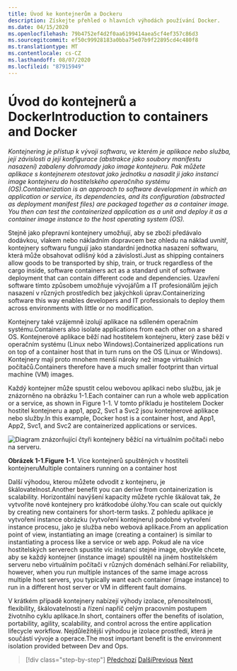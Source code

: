 ```yaml
---
title: Úvod ke kontejnerům a Dockeru
description: Získejte přehled o hlavních výhodách používání Docker.
ms.date: 04/15/2020
ms.openlocfilehash: 79b4752ef4d2f0aa6199414aea5cf4ef357c86d3
ms.sourcegitcommit: ef50c99928183a0bba75e07b9f22895cd4c480f8
ms.translationtype: MT
ms.contentlocale: cs-CZ
ms.lasthandoff: 08/07/2020
ms.locfileid: "87915949"
---
```

# <a name="introduction-to-containers-and-docker"></a><span data-ttu-id="213d8-103">Úvod do kontejnerů a Docker</span><span class="sxs-lookup"><span data-stu-id="213d8-103">Introduction to containers and Docker</span></span>

<span data-ttu-id="213d8-104">*Kontejnering je přístup k vývoji softwaru, ve kterém je aplikace nebo služba, její závislosti a její konfigurace (abstrakce jako soubory manifestu nasazení) zabaleny dohromady jako image kontejneru. Pak můžete aplikace s kontejnerem otestovat jako jednotku a nasadit ji jako instanci image kontejneru do hostitelského operačního systému (OS).*</span><span class="sxs-lookup"><span data-stu-id="213d8-104">*Containerization is an approach to software development in which an application or service, its dependencies, and its configuration (abstracted as deployment manifest files) are packaged together as a container image. You then can test the containerized application as a unit and deploy it as a container image instance to the host operating system (OS).*</span></span>

<span data-ttu-id="213d8-105">Stejně jako přepravní kontejnery umožňují, aby se zboží předávalo dodávkou, vlakem nebo nákladním dopravcem bez ohledu na náklad uvnitř, kontejnery softwaru fungují jako standardní jednotka nasazení softwaru, která může obsahovat odlišný kód a závislosti.</span><span class="sxs-lookup"><span data-stu-id="213d8-105">Just as shipping containers allow goods to be transported by ship, train, or truck regardless of the cargo inside, software containers act as a standard unit of software deployment that can contain different code and dependencies.</span></span> <span data-ttu-id="213d8-106">Uzavření software tímto způsobem umožňuje vývojářům a IT profesionálům jejich nasazení v různých prostředích bez jakýchkoli úprav.</span><span class="sxs-lookup"><span data-stu-id="213d8-106">Containerizing software this way enables developers and IT professionals to deploy them across environments with little or no modification.</span></span>

<span data-ttu-id="213d8-107">Kontejnery také vzájemně izolují aplikace na sdíleném operačním systému.</span><span class="sxs-lookup"><span data-stu-id="213d8-107">Containers also isolate applications from each other on a shared OS.</span></span> <span data-ttu-id="213d8-108">Kontejnerové aplikace běží nad hostitelem kontejneru, který zase běží v operačním systému (Linux nebo Windows).</span><span class="sxs-lookup"><span data-stu-id="213d8-108">Containerized applications run on top of a container host that in turn runs on the OS (Linux or Windows).</span></span> <span data-ttu-id="213d8-109">Kontejnery mají proto mnohem menší nároky než image virtuálních počítačů.</span><span class="sxs-lookup"><span data-stu-id="213d8-109">Containers therefore have a much smaller footprint than virtual machine (VM) images.</span></span>

<span data-ttu-id="213d8-110">Každý kontejner může spustit celou webovou aplikaci nebo službu, jak je znázorněno na obrázku 1-1.</span><span class="sxs-lookup"><span data-stu-id="213d8-110">Each container can run a whole web application or a service, as shown in Figure 1-1.</span></span> <span data-ttu-id="213d8-111">V tomto příkladu je hostitelem Docker hostitel kontejneru a app1, app2, Svc1 a Svc2 jsou kontejnerové aplikace nebo služby.</span><span class="sxs-lookup"><span data-stu-id="213d8-111">In this example, Docker host is a container host, and App1, App2, Svc1, and Svc2 are containerized applications or services.</span></span>

![Diagram znázorňující čtyři kontejnery běžící na virtuálním počítači nebo na serveru.](./media/introduction-to-containers-and-docker/multiple-containers-single-host.png)

<span data-ttu-id="213d8-113">**Obrázek 1-1**.</span><span class="sxs-lookup"><span data-stu-id="213d8-113">**Figure 1-1**.</span></span> <span data-ttu-id="213d8-114">Více kontejnerů spuštěných v hostiteli kontejneru</span><span class="sxs-lookup"><span data-stu-id="213d8-114">Multiple containers running on a container host</span></span>

<span data-ttu-id="213d8-115">Další výhodou, kterou můžete odvodit z kontejneru, je škálovatelnost.</span><span class="sxs-lookup"><span data-stu-id="213d8-115">Another benefit you can derive from containerization is scalability.</span></span> <span data-ttu-id="213d8-116">Horizontální navýšení kapacity můžete rychle škálovat tak, že vytvoříte nové kontejnery pro krátkodobé úlohy.</span><span class="sxs-lookup"><span data-stu-id="213d8-116">You can scale out quickly by creating new containers for short-term tasks.</span></span> <span data-ttu-id="213d8-117">Z pohledu aplikace je vytvoření instance obrázku (vytvoření kontejneru) podobné vytvoření instance procesu, jako je služba nebo webová aplikace.</span><span class="sxs-lookup"><span data-stu-id="213d8-117">From an application point of view, instantiating an image (creating a container) is similar to instantiating a process like a service or web app.</span></span> <span data-ttu-id="213d8-118">Pokud ale na více hostitelských serverech spustíte víc instancí stejné image, obvykle chcete, aby se každý kontejner (instance image) spouštěl na jiném hostitelském serveru nebo virtuálním počítači v různých doménách selhání.</span><span class="sxs-lookup"><span data-stu-id="213d8-118">For reliability, however, when you run multiple instances of the same image across multiple host servers, you typically want each container (image instance) to run in a different host server or VM in different fault domains.</span></span>

<span data-ttu-id="213d8-119">V krátkém případě kontejnery nabízejí výhody izolace, přenositelnosti, flexibility, škálovatelnosti a řízení napříč celým pracovním postupem životního cyklu aplikace.</span><span class="sxs-lookup"><span data-stu-id="213d8-119">In short, containers offer the benefits of isolation, portability, agility, scalability, and control across the entire application lifecycle workflow.</span></span> <span data-ttu-id="213d8-120">Nejdůležitější výhodou je izolace prostředí, která je součástí vývoje a operace.</span><span class="sxs-lookup"><span data-stu-id="213d8-120">The most important benefit is the environment isolation provided between Dev and Ops.</span></span>

>[!div class="step-by-step"]
><span data-ttu-id="213d8-121">[Předchozí](index.md) 
> [Další](what-is-docker.md)</span><span class="sxs-lookup"><span data-stu-id="213d8-121">[Previous](index.md)
[Next](what-is-docker.md)</span></span>
